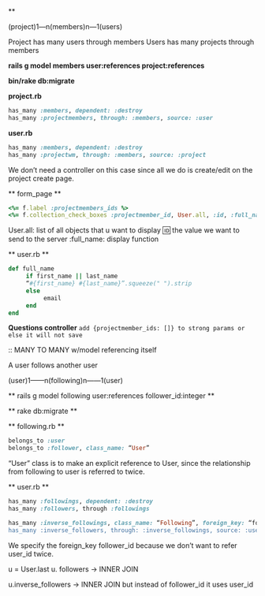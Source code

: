 **

(project)1—n(members)n—1(users)

Project has many users through members
Users has many projects through members

**rails g model members user:references project:references**

**bin/rake db:migrate**


**project.rb**

```ruby
has_many :members, dependent: :destroy
has_many :projectmembers, through: :members, source: :user
```

**user.rb**
```ruby
has_many :members, dependent: :destroy
has_many :projectwm, through: :members, source: :project
```

We don’t need a controller on this case since all we do is create/edit on the project create page.


** form_page **

```ruby
<%= f.label :projectmembers_ids %>
<%= f.collection_check_boxes :projectmember_id, User.all, :id, :full_name %>
```

User.all: list of all objects that u want to display
:id: the value we want to send to the server
:full_name: display function


** user.rb **
```ruby
def full_name
     if first_name || last_name
     “#{first_name} #{last_name}”.squeeze(" ").strip
     else
          email
     end
end
```

**Questions controller**
`
add {projectmember_ids: []} to strong params or else it will not save
`

:: MANY TO MANY w/model referencing itself

A user follows another user

(user)1——n(following)n——1(user)

** rails g model following user:references follower_id:integer **

** rake db:migrate **

** following.rb **
```ruby
belongs_to :user
belongs_to :follower, class_name: “User”   
```
“User” class is to make an explicit reference to User, since the relationship from following to user is referred to twice.

** user.rb **
```ruby
has_many :followings, dependent: :destroy
has_many :followers, through :followings

has_many :inverse_followings, class_name: “Following”, foreign_key: “follower_id"
has_many :inverse_followers, through: :inverse_followings, source: :user
```
We specify the foreign_key follower_id because we don’t want to refer user_id twice.

u = User.last
u. followers
-> INNER JOIN

u.inverse_followers
-> INNER JOIN but instead of follower_id it uses user_id
